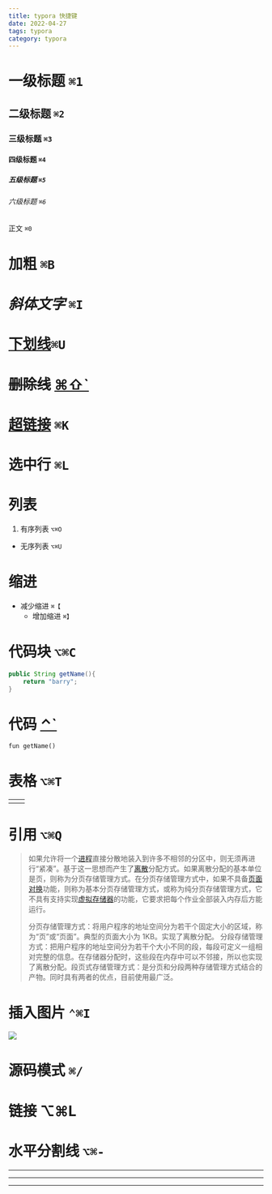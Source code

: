 ```yaml
---
title: typora 快捷键
date: 2022-04-27
tags: typora
category: typora
---
```


# 一级标题 `⌘1`

## 二级标题 `⌘2`

### 三级标题 `⌘3`

#### 四级标题 `⌘4`

##### 五级标题 `⌘5`

###### 六级标题 `⌘6`

<!-- more -->

正文 `⌘0`

# **加粗** `⌘B`

# _斜体文字_ `⌘I`

# <u>下划线</u>`⌘U`

# ~~删除线~~ [⌘⇧`]()

# [超链接](https://www.baidu.com) `⌘K`

# 选中行 `⌘L`

# 列表

1. 有序列表 `⌥⌘O`

- 无序列表 `⌥⌘U`

# 缩进

- 减少缩进 `⌘【`
  - 增加缩进 `⌘】`

# 代码块 `⌥⌘C`

```java
public String getName(){
	return "barry";
}
```

# 代码 [⌃`]()

`fun getName() `

# 表格 `⌥⌘T`

|     |     |
| :-- | --- |
|     |     |

# 引用 `⌥⌘Q`

> 如果允许将一个[进程](https://baike.baidu.com/item/进程/382503)直接分散地装入到许多不相邻的分区中，则无须再进行“紧凑”。基于这一思想而产生了[离散](https://baike.baidu.com/item/离散/858263)分配方式。如果离散分配的基本单位是页，则称为分页存储管理方式。在分页存储管理方式中，如果不具备[页面](https://baike.baidu.com/item/页面/5544813)[对换](https://baike.baidu.com/item/对换/2817180)功能，则称为基本分页存储管理方式，或称为纯分页存储管理方式，它不具有支持实现[虚拟存储器](https://baike.baidu.com/item/虚拟存储器/944209)的功能，它要求把每个作业全部装入内存后方能运行。
>
> 分页存储管理方式：将用户程序的地址空间分为若干个固定大小的区域，称为“页”或“页面”。典型的页面大小为 1KB。实现了离散分配。
> 分段存储管理方式：把用户程序的地址空间分为若干个大小不同的段，每段可定义一组相对完整的信息。在存储器分配时，这些段在内存中可以不邻接，所以也实现了离散分配。段页式存储管理方式：是分页和分段两种存储管理方式结合的产物。同时具有两者的优点，目前使用最广泛。

> > > > > > > > > > > >

# 插入图片 `⌃⌘I`

<img src="/Users/barry/Pictures/Photos Library.photoslibrary/originals/0/088974A5-1079-486B-BBB2-25AB3299C7FE.jpeg"  />

# 源码模式 `⌘/`

# 链接 ⌥⌘L

[百度]: https://www.baidu.com

# 水平分割线 `⌥⌘-`

---

---

---
